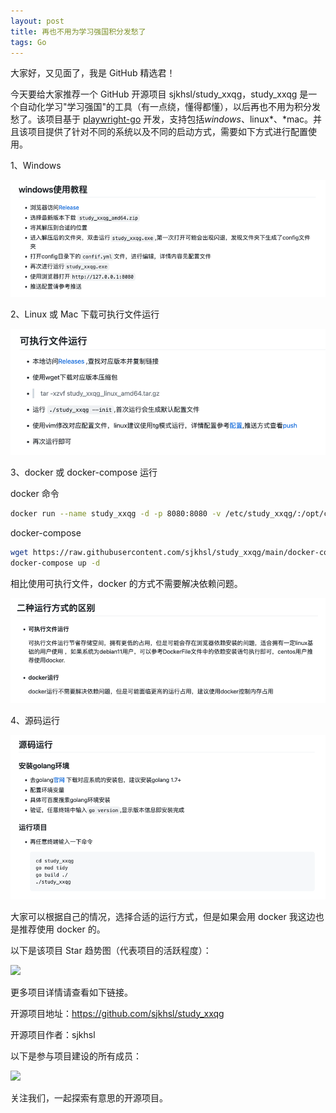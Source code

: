```yaml
---
layout: post
title: 再也不用为学习强国积分发愁了
tags: Go
---
```


大家好，又见面了，我是 GitHub 精选君！

今天要给大家推荐一个 GitHub 开源项目 sjkhsl/study_xxqg，study_xxqg 是一个自动化学习"学习强国"的工具（有一点绕，懂得都懂），以后再也不用为积分发愁了。该项目基于 [playwright-go](https://github.com/mxschmitt/playwright-go) 开发，支持包括*windows*、linux*、*mac。并且该项目提供了针对不同的系统以及不同的启动方式，需要如下方式进行配置使用。

1、Windows

![](https://raw.githubusercontent.com/ZhuPeng/pic/master/images/compress_image-20230416212350085.png)

2、Linux 或 Mac 下载可执行文件运行

![](https://raw.githubusercontent.com/ZhuPeng/pic/master/images/compress_image-20230416212545301.png)

3、docker 或 docker-compose 运行

docker 命令

```bash
docker run --name study_xxqg -d -p 8080:8080 -v /etc/study_xxqg/:/opt/config/  sjkhsl/study_xxqg:latest
```

docker-compose

```bash
wget https://raw.githubusercontent.com/sjkhsl/study_xxqg/main/docker-compose.yml
docker-compose up -d
```

相比使用可执行文件，docker 的方式不需要解决依赖问题。

![](https://raw.githubusercontent.com/ZhuPeng/pic/master/images/compress_image-20230416212724146.png)

4、源码运行

![](https://raw.githubusercontent.com/ZhuPeng/pic/master/images/compress_image-20230416212809103.png)

大家可以根据自己的情况，选择合适的运行方式，但是如果会用 docker 我这边也是推荐使用 docker 的。


以下是该项目 Star 趋势图（代表项目的活跃程度）：

![](https://api.star-history.com/svg?repos=sjkhsl/study_xxqg&type=Timeline)


更多项目详情请查看如下链接。

开源项目地址：https://github.com/sjkhsl/study_xxqg 

开源项目作者：sjkhsl

以下是参与项目建设的所有成员：

![](https://contrib.rocks/image?repo=sjkhsl/study_xxqg)



关注我们，一起探索有意思的开源项目。
